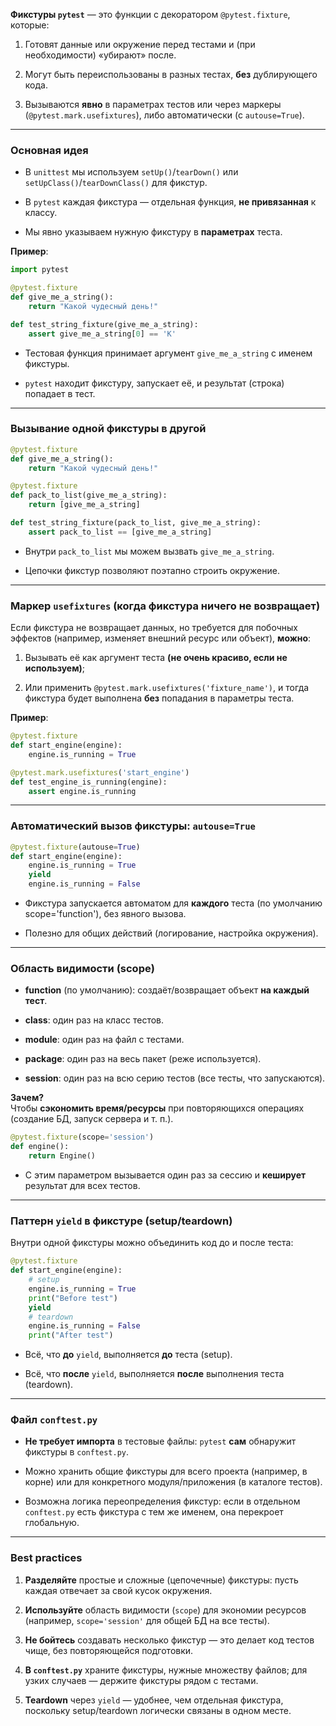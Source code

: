 **Фикстуры `pytest`** — это функции с декоратором `@pytest.fixture`, которые:

1. Готовят данные или окружение перед тестами и (при необходимости) «убирают» после.
    
2. Могут быть переиспользованы в разных тестах, **без** дублирующего кода.
    
3. Вызываются **явно** в параметрах тестов или через маркеры (`@pytest.mark.usefixtures`), либо автоматически (с `autouse=True`).
    

---

### Основная идея

- В `unittest` мы используем `setUp()`/`tearDown()` или `setUpClass()`/`tearDownClass()` для фикстур.
    
- В `pytest` каждая фикстура — отдельная функция, **не привязанная** к классу.
    
- Мы явно указываем нужную фикстуру в **параметрах** теста.
    

**Пример**:

```python
import pytest

@pytest.fixture
def give_me_a_string():
    return "Какой чудесный день!"

def test_string_fixture(give_me_a_string):
    assert give_me_a_string[0] == 'К'
```

- Тестовая функция принимает аргумент `give_me_a_string` с именем фикстуры.
    
- `pytest` находит фикстуру, запускает её, и результат (строка) попадает в тест.
    

---

### Вызывание одной фикстуры в другой

```python
@pytest.fixture
def give_me_a_string():
    return "Какой чудесный день!"

@pytest.fixture
def pack_to_list(give_me_a_string):
    return [give_me_a_string]

def test_string_fixture(pack_to_list, give_me_a_string):
    assert pack_to_list == [give_me_a_string]
```

- Внутри `pack_to_list` мы можем вызвать `give_me_a_string`.
    
- Цепочки фикстур позволяют поэтапно строить окружение.
    

---

### Маркер `usefixtures` (когда фикстура ничего не возвращает)

Если фикстура не возвращает данных, но требуется для побочных эффектов (например, изменяет внешний ресурс или объект), **можно**:

1. Вызывать её как аргумент теста **(не очень красиво, если не используем)**;
    
2. Или применить `@pytest.mark.usefixtures('fixture_name')`, и тогда фикстура будет выполнена **без** попадания в параметры теста.
    

**Пример**:

```python
@pytest.fixture
def start_engine(engine):
    engine.is_running = True

@pytest.mark.usefixtures('start_engine')
def test_engine_is_running(engine):
    assert engine.is_running
```

---

### Автоматический вызов фикстуры: `autouse=True`

```python
@pytest.fixture(autouse=True)
def start_engine(engine):
    engine.is_running = True
    yield
    engine.is_running = False
```

- Фикстура запускается автоматом для **каждого** теста (по умолчанию scope='function'), без явного вызова.
    
- Полезно для общих действий (логирование, настройка окружения).
    

---

### Область видимости (scope)

- **function** (по умолчанию): создаёт/возвращает объект **на каждый тест**.
    
- **class**: один раз на класс тестов.
    
- **module**: один раз на файл с тестами.
    
- **package**: один раз на весь пакет (реже используется).
    
- **session**: один раз на всю серию тестов (все тесты, что запускаются).
    

**Зачем?**  
Чтобы **сэкономить время/ресурсы** при повторяющихся операциях (создание БД, запуск сервера и т. п.).

```python
@pytest.fixture(scope='session')
def engine():
    return Engine()
```

- С этим параметром вызывается один раз за сессию и **кеширует** результат для всех тестов.
    

---

### Паттерн `yield` в фикстуре (setup/teardown)

Внутри одной фикстуры можно объединить код до и после теста:

```python
@pytest.fixture
def start_engine(engine):
    # setup
    engine.is_running = True
    print("Before test")
    yield
    # teardown
    engine.is_running = False
    print("After test")
```

- Всё, что **до** `yield`, выполняется **до** теста (setup).
    
- Всё, что **после** `yield`, выполняется **после** выполнения теста (teardown).
    

---

### Файл `conftest.py`

- **Не требует импорта** в тестовые файлы: `pytest` **сам** обнаружит фикстуры в `conftest.py`.
    
- Можно хранить общие фикстуры для всего проекта (например, в корне) или для конкретного модуля/приложения (в каталоге тестов).
    
- Возможна логика переопределения фикстур: если в отдельном `conftest.py` есть фикстура с тем же именем, она перекроет глобальную.
    

---

### Best practices

1. **Разделяйте** простые и сложные (цепочечные) фикстуры: пусть каждая отвечает за свой кусок окружения.
    
2. **Используйте** область видимости (`scope`) для экономии ресурсов (например, `scope='session'` для общей БД на все тесты).
    
3. **Не бойтесь** создавать несколько фикстур — это делает код тестов чище, без повторяющейся подготовки.
    
4. **В `conftest.py`** храните фикстуры, нужные множеству файлов; для узких случаев — держите фикстуры рядом с тестами.
    
5. **Teardown** через `yield` — удобнее, чем отдельная фикстура, поскольку setup/teardown логически связаны в одном месте.
    